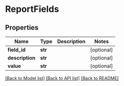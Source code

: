 # ReportFields

## Properties
Name | Type | Description | Notes
------------ | ------------- | ------------- | -------------
**field_id** | **str** |  | [optional] 
**description** | **str** |  | [optional] 
**value** | **str** |  | [optional] 

[[Back to Model list]](../README.md#documentation-for-models) [[Back to API list]](../README.md#documentation-for-api-endpoints) [[Back to README]](../README.md)


